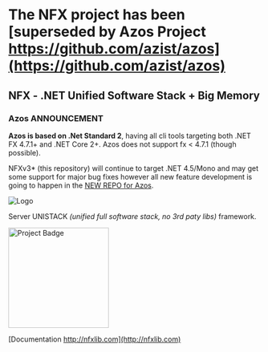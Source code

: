 # The NFX project has been [superseded by Azos Project https://github.com/azist/azos](https://github.com/azist/azos)

## NFX - .NET Unified Software Stack + Big Memory

### Azos ANNOUNCEMENT
 **Azos is based on .Net Standard 2**,
having all cli tools targeting both .NET FX 4.7.1+ and .NET Core 2+.
Azos does not support fx < 4.7.1 (though possible).

NFXv3* (this repository) will continue to target .NET 4.5/Mono and may get some support for major bug fixes however all new feature development is going to happen in the [NEW REPO for Azos](https://github.com/azist/azos).

<img src="https://github.com/aumcode/nfx/blob/master/Elements/NFXLogo/New.NFX.Logo.50.png" alt="Logo">

Server UNISTACK *(unified full software stack, no 3rd paty libs)* framework. 


[<img src="https://ci.appveyor.com/api/projects/status/github/aumcode/nfx?svg=true" alt="Project Badge" width="200">](https://ci.appveyor.com/project/itadapter/nfx/history)

[Documentation http://nfxlib.com](http://nfxlib.com)

